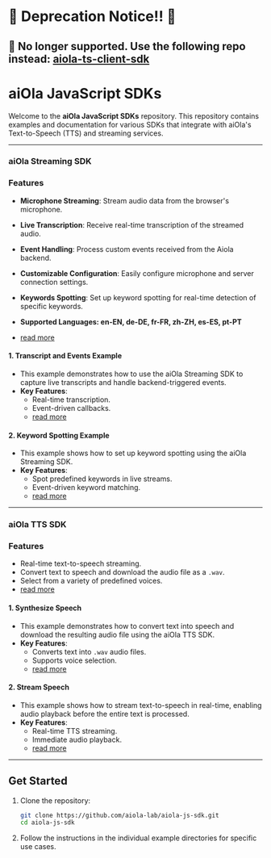 # 🚧 Deprecation Notice!! 🚧
## 👷 No longer supported. Use the following repo instead: [aiola-ts-client-sdk](https://github.com/aiola-lab/aiola-ts-client-sdk)

# aiOla JavaScript SDKs

Welcome to the **aiOla JavaScript SDKs** repository. This repository contains examples and documentation for various SDKs that integrate with aiOla's Text-to-Speech (TTS) and streaming services.

---

### aiOla Streaming SDK

### Features

- **Microphone Streaming**: Stream audio data from the browser's microphone.
- **Live Transcription**: Receive real-time transcription of the streamed audio.
- **Event Handling**: Process custom events received from the Aiola backend.
- **Customizable Configuration**: Easily configure microphone and server connection settings.
- **Keywords Spotting**: Set up keyword spotting for real-time detection of specific keywords.
- **Supported Languages: en-EN, de-DE, fr-FR, zh-ZH, es-ES, pt-PT**

- [read more](./aiola_streaming_sdk/README.md)


#### 1. Transcript and Events Example
- This example demonstrates how to use the aiOla Streaming SDK to capture live transcripts and handle backend-triggered events.
- **Key Features**:
  - Real-time transcription.
  - Event-driven callbacks.
  - [read more](./aiola_streaming_sdk/examples/1_transcript_events_example/README.md)

#### 2. Keyword Spotting Example
- This example shows how to set up keyword spotting using the aiOla Streaming SDK.
- **Key Features**:
  - Spot predefined keywords in live streams.
  - Event-driven keyword matching.
  - [read more](./aiola_streaming_sdk/examples/2_keywords_spotting_example/README.md)
---

### aiOla TTS SDK

### Features
- Real-time text-to-speech streaming.
- Convert text to speech and download the audio file as a `.wav`.
- Select from a variety of predefined voices.
- [read more](./aiola_tts_sdk/README.md)

#### 1. Synthesize Speech
- This example demonstrates how to convert text into speech and download the resulting audio file using the aiOla TTS SDK.
- **Key Features**:
  - Converts text into `.wav` audio files.
  - Supports voice selection.
  - [read more](./aiola_tts_sdk/examples/1_synthesizeSpeech/README.md)

#### 2. Stream Speech
- This example shows how to stream text-to-speech in real-time, enabling audio playback before the entire text is processed.
- **Key Features**:
  - Real-time TTS streaming.
  - Immediate audio playback.
  - [read more](./aiola_tts_sdk/examples/2_streamSpeech/README.md)
---

## Get Started

1. Clone the repository:
   ```bash
   git clone https://github.com/aiola-lab/aiola-js-sdk.git
   cd aiola-js-sdk
   ```
2.	Follow the instructions in the individual example directories for specific use cases.

